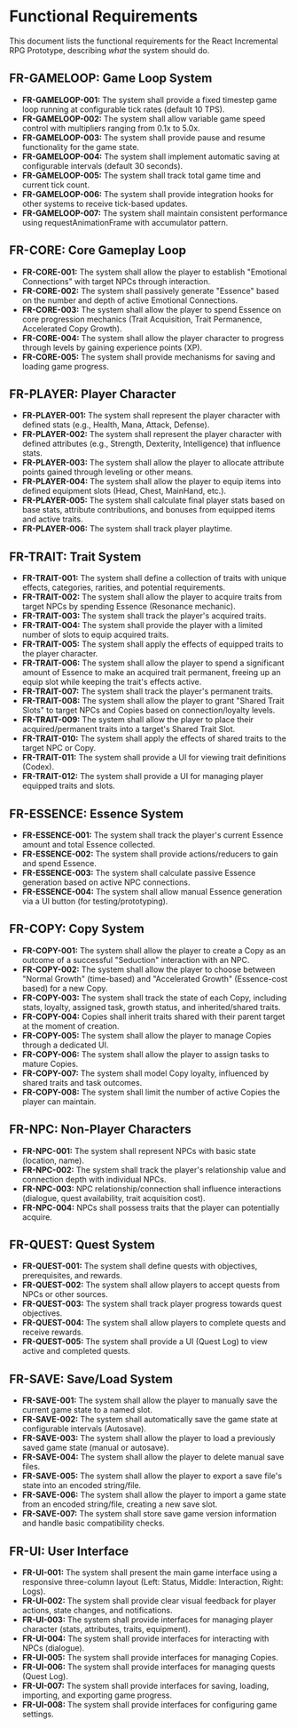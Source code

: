 # Functional Requirements

This document lists the functional requirements for the React Incremental RPG Prototype, describing *what* the system should do.

## FR-GAMELOOP: Game Loop System

*   **FR-GAMELOOP-001:** The system shall provide a fixed timestep game loop running at configurable tick rates (default 10 TPS).
*   **FR-GAMELOOP-002:** The system shall allow variable game speed control with multipliers ranging from 0.1x to 5.0x.
*   **FR-GAMELOOP-003:** The system shall provide pause and resume functionality for the game state.
*   **FR-GAMELOOP-004:** The system shall implement automatic saving at configurable intervals (default 30 seconds).
*   **FR-GAMELOOP-005:** The system shall track total game time and current tick count.
*   **FR-GAMELOOP-006:** The system shall provide integration hooks for other systems to receive tick-based updates.
*   **FR-GAMELOOP-007:** The system shall maintain consistent performance using requestAnimationFrame with accumulator pattern.

## FR-CORE: Core Gameplay Loop

*   **FR-CORE-001:** The system shall allow the player to establish "Emotional Connections" with target NPCs through interaction.
*   **FR-CORE-002:** The system shall passively generate "Essence" based on the number and depth of active Emotional Connections.
*   **FR-CORE-003:** The system shall allow the player to spend Essence on core progression mechanics (Trait Acquisition, Trait Permanence, Accelerated Copy Growth).
*   **FR-CORE-004:** The system shall allow the player character to progress through levels by gaining experience points (XP).
*   **FR-CORE-005:** The system shall provide mechanisms for saving and loading game progress.

## FR-PLAYER: Player Character

*   **FR-PLAYER-001:** The system shall represent the player character with defined stats (e.g., Health, Mana, Attack, Defense).
*   **FR-PLAYER-002:** The system shall represent the player character with defined attributes (e.g., Strength, Dexterity, Intelligence) that influence stats.
*   **FR-PLAYER-003:** The system shall allow the player to allocate attribute points gained through leveling or other means.
*   **FR-PLAYER-004:** The system shall allow the player to equip items into defined equipment slots (Head, Chest, MainHand, etc.).
*   **FR-PLAYER-005:** The system shall calculate final player stats based on base stats, attribute contributions, and bonuses from equipped items and active traits.
*   **FR-PLAYER-006:** The system shall track player playtime.

## FR-TRAIT: Trait System

*   **FR-TRAIT-001:** The system shall define a collection of traits with unique effects, categories, rarities, and potential requirements.
*   **FR-TRAIT-002:** The system shall allow the player to acquire traits from target NPCs by spending Essence (Resonance mechanic).
*   **FR-TRAIT-003:** The system shall track the player's acquired traits.
*   **FR-TRAIT-004:** The system shall provide the player with a limited number of slots to equip acquired traits.
*   **FR-TRAIT-005:** The system shall apply the effects of equipped traits to the player character.
*   **FR-TRAIT-006:** The system shall allow the player to spend a significant amount of Essence to make an acquired trait permanent, freeing up an equip slot while keeping the trait's effects active.
*   **FR-TRAIT-007:** The system shall track the player's permanent traits.
*   **FR-TRAIT-008:** The system shall allow the player to grant "Shared Trait Slots" to target NPCs and Copies based on connection/loyalty levels.
*   **FR-TRAIT-009:** The system shall allow the player to place their acquired/permanent traits into a target's Shared Trait Slot.
*   **FR-TRAIT-010:** The system shall apply the effects of shared traits to the target NPC or Copy.
*   **FR-TRAIT-011:** The system shall provide a UI for viewing trait definitions (Codex).
*   **FR-TRAIT-012:** The system shall provide a UI for managing player equipped traits and slots.

## FR-ESSENCE: Essence System

*   **FR-ESSENCE-001:** The system shall track the player's current Essence amount and total Essence collected.
*   **FR-ESSENCE-002:** The system shall provide actions/reducers to gain and spend Essence.
*   **FR-ESSENCE-003:** The system shall calculate passive Essence generation based on active NPC connections.
*   **FR-ESSENCE-004:** The system shall allow manual Essence generation via a UI button (for testing/prototyping).

## FR-COPY: Copy System

*   **FR-COPY-001:** The system shall allow the player to create a Copy as an outcome of a successful "Seduction" interaction with an NPC.
*   **FR-COPY-002:** The system shall allow the player to choose between "Normal Growth" (time-based) and "Accelerated Growth" (Essence-cost based) for a new Copy.
*   **FR-COPY-003:** The system shall track the state of each Copy, including stats, loyalty, assigned task, growth status, and inherited/shared traits.
*   **FR-COPY-004:** Copies shall inherit traits shared with their parent target at the moment of creation.
*   **FR-COPY-005:** The system shall allow the player to manage Copies through a dedicated UI.
*   **FR-COPY-006:** The system shall allow the player to assign tasks to mature Copies.
*   **FR-COPY-007:** The system shall model Copy loyalty, influenced by shared traits and task outcomes.
*   **FR-COPY-008:** The system shall limit the number of active Copies the player can maintain.

## FR-NPC: Non-Player Characters

*   **FR-NPC-001:** The system shall represent NPCs with basic state (location, name).
*   **FR-NPC-002:** The system shall track the player's relationship value and connection depth with individual NPCs.
*   **FR-NPC-003:** NPC relationship/connection shall influence interactions (dialogue, quest availability, trait acquisition cost).
*   **FR-NPC-004:** NPCs shall possess traits that the player can potentially acquire.

## FR-QUEST: Quest System

*   **FR-QUEST-001:** The system shall define quests with objectives, prerequisites, and rewards.
*   **FR-QUEST-002:** The system shall allow players to accept quests from NPCs or other sources.
*   **FR-QUEST-003:** The system shall track player progress towards quest objectives.
*   **FR-QUEST-004:** The system shall allow players to complete quests and receive rewards.
*   **FR-QUEST-005:** The system shall provide a UI (Quest Log) to view active and completed quests.

## FR-SAVE: Save/Load System

*   **FR-SAVE-001:** The system shall allow the player to manually save the current game state to a named slot.
*   **FR-SAVE-002:** The system shall automatically save the game state at configurable intervals (Autosave).
*   **FR-SAVE-003:** The system shall allow the player to load a previously saved game state (manual or autosave).
*   **FR-SAVE-004:** The system shall allow the player to delete manual save files.
*   **FR-SAVE-005:** The system shall allow the player to export a save file's state into an encoded string/file.
*   **FR-SAVE-006:** The system shall allow the player to import a game state from an encoded string/file, creating a new save slot.
*   **FR-SAVE-007:** The system shall store save game version information and handle basic compatibility checks.

## FR-UI: User Interface

*   **FR-UI-001:** The system shall present the main game interface using a responsive three-column layout (Left: Status, Middle: Interaction, Right: Logs).
*   **FR-UI-002:** The system shall provide clear visual feedback for player actions, state changes, and notifications.
*   **FR-UI-003:** The system shall provide interfaces for managing player character (stats, attributes, traits, equipment).
*   **FR-UI-004:** The system shall provide interfaces for interacting with NPCs (dialogue).
*   **FR-UI-005:** The system shall provide interfaces for managing Copies.
*   **FR-UI-006:** The system shall provide interfaces for managing quests (Quest Log).
*   **FR-UI-007:** The system shall provide interfaces for saving, loading, importing, and exporting game progress.
*   **FR-UI-008:** The system shall provide interfaces for configuring game settings.

